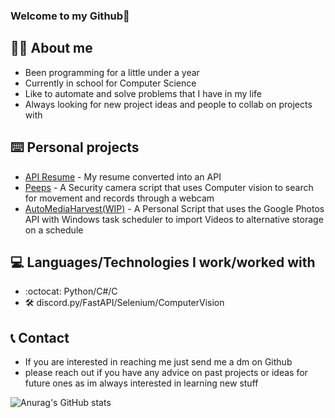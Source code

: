 ### Welcome to my Github👋

## 🙋‍♂️ About me
* Been programming for a little under a year
* Currently in school for Computer Science
* Like to automate and solve problems that I have in my life
* Always looking for new project ideas and people to collab on projects with


## ⌨️ Personal projects
* [API Resume](https://github.com/Xeiiroa/API-Resume) - My resume converted into an API
* [Peeps](https://github.com/Xeiiroa/Peeps) - A Security camera script that uses Computer vision to search for movement and records through a webcam
* [AutoMediaHarvest(WIP)](https://github.com/Xeiiroa/AutoMediaHarvest) - A Personal Script that uses the Google Photos API with Windows task scheduler to import Videos to alternative storage on a schedule


## 💻 Languages/Technologies I work/worked with
* :octocat:  Python/C#/C
* 🛠 discord.py/FastAPI/Selenium/ComputerVision

## 📞 Contact 
* If you are interested in reaching me just send me a dm on Github
* please reach out if you have any advice on past projects or ideas for future ones as im always interested in learning new stuff


![Anurag's GitHub stats](https://github-readme-stats.vercel.app/api?username=Xeiiroa&hide=contribs,prs&theme=radical)
